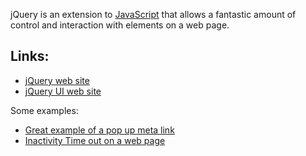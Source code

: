 <div id="wikitext">

<span id="excerpt"></span> jQuery is an extension to <span
class="wikiword">[JavaScript](http://wiki.tamouse.org?n=Technology.JavaScript?action=print)</span>
that allows a fantastic amount of control and interaction with elements
on a web page. <span id="excerptend"></span>

<div class="vspace">

</div>

Links:
------

-   [jQuery web site](http://www.jquery.com)
-   [jQuery UI web site](http://www.jqueryui.com)

Some examples:

<div class="vspace">

</div>

-   [Great example of a pop up meta
    link](http://wiki.tamouse.org?n=Technology.GreatExampleOfAPopUpMetaLink?action=print)
-   [Inactivity Time out on a web
    page](http://wiki.tamouse.org?n=Technology.InactivityTimeoutOnAPage?action=print)

<div class="vspace">

</div>

</div>
